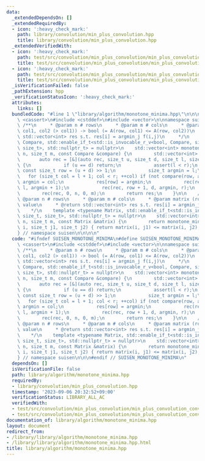```yaml
---
data:
  _extendedDependsOn: []
  _extendedRequiredBy:
  - icon: ':heavy_check_mark:'
    path: library/convolution/min_plus_convolution.hpp
    title: library/convolution/min_plus_convolution.hpp
  _extendedVerifiedWith:
  - icon: ':heavy_check_mark:'
    path: test/src/convolution/min_plus_convolution/min_plus_convolution_convex_arbitrary.test.cpp
    title: test/src/convolution/min_plus_convolution/min_plus_convolution_convex_arbitrary.test.cpp
  - icon: ':heavy_check_mark:'
    path: test/src/convolution/min_plus_convolution/min_plus_convolution_convex_convex.test.cpp
    title: test/src/convolution/min_plus_convolution/min_plus_convolution_convex_convex.test.cpp
  _isVerificationFailed: false
  _pathExtension: hpp
  _verificationStatusIcon: ':heavy_check_mark:'
  attributes:
    links: []
  bundledCode: "#line 1 \"library/algorithm/monotone_minima.hpp\"\n\n\n\n#include\
    \ <cassert>\n#include <cstddef>\n#include <vector>\n\nnamespace suisen {\n   \
    \ /**\n     * @param n # rows\n     * @param m # cols\n     * @param compare (row,\
    \ col1, col2 (> col1)) -> bool (= A(row, col1) <= A(row, col2))\n     * @return\
    \ std::vector<int> res s.t. res[i] = argmin_j f(i,j)\n     */\n    template <typename\
    \ Compare, std::enable_if_t<std::is_invocable_r_v<bool, Compare, size_t, size_t,\
    \ size_t>, std::nullptr_t> = nullptr>\n    std::vector<int> monotone_minima(size_t\
    \ n, size_t m, const Compare &compare) {\n        std::vector<int> res(n);\n \
    \       auto rec = [&](auto rec, size_t u, size_t d, size_t l, size_t r) -> void\
    \ {\n            if (u == d) return;\n            assert(l < r);\n           \
    \ const size_t row = (u + d) >> 1;\n            size_t argmin = l;\n         \
    \   for (size_t col = l + 1; col < r; ++col) if (not compare(row, argmin, col))\
    \ argmin = col;\n            res[row] = argmin;\n            rec(rec, u, row,\
    \ l, argmin + 1);\n            rec(rec, row + 1, d, argmin, r);\n        };\n\
    \        rec(rec, 0, n, 0, m);\n        return res;\n    }\n\n    /**\n     *\
    \ @param n # rows\n     * @param m # cols\n     * @param matrix (row, col) ->\
    \ value\n     * @return std::vector<int> res s.t. res[i] = argmin_j f(i,j)\n \
    \    */\n    template <typename Matrix, std::enable_if_t<std::is_invocable_v<Matrix,\
    \ size_t, size_t>, std::nullptr_t> = nullptr>\n    std::vector<int> monotone_minima(size_t\
    \ n, size_t m, const Matrix &matrix) {\n        return monotone_minima(n, m, [&matrix](size_t\
    \ i, size_t j1, size_t j2) { return matrix(i, j1) <= matrix(i, j2); });\n    }\n\
    } // namespace suisen\n\n\n\n"
  code: "#ifndef SUISEN_MONOTONE_MINIMA\n#define SUISEN_MONOTONE_MINIMA\n\n#include\
    \ <cassert>\n#include <cstddef>\n#include <vector>\n\nnamespace suisen {\n   \
    \ /**\n     * @param n # rows\n     * @param m # cols\n     * @param compare (row,\
    \ col1, col2 (> col1)) -> bool (= A(row, col1) <= A(row, col2))\n     * @return\
    \ std::vector<int> res s.t. res[i] = argmin_j f(i,j)\n     */\n    template <typename\
    \ Compare, std::enable_if_t<std::is_invocable_r_v<bool, Compare, size_t, size_t,\
    \ size_t>, std::nullptr_t> = nullptr>\n    std::vector<int> monotone_minima(size_t\
    \ n, size_t m, const Compare &compare) {\n        std::vector<int> res(n);\n \
    \       auto rec = [&](auto rec, size_t u, size_t d, size_t l, size_t r) -> void\
    \ {\n            if (u == d) return;\n            assert(l < r);\n           \
    \ const size_t row = (u + d) >> 1;\n            size_t argmin = l;\n         \
    \   for (size_t col = l + 1; col < r; ++col) if (not compare(row, argmin, col))\
    \ argmin = col;\n            res[row] = argmin;\n            rec(rec, u, row,\
    \ l, argmin + 1);\n            rec(rec, row + 1, d, argmin, r);\n        };\n\
    \        rec(rec, 0, n, 0, m);\n        return res;\n    }\n\n    /**\n     *\
    \ @param n # rows\n     * @param m # cols\n     * @param matrix (row, col) ->\
    \ value\n     * @return std::vector<int> res s.t. res[i] = argmin_j f(i,j)\n \
    \    */\n    template <typename Matrix, std::enable_if_t<std::is_invocable_v<Matrix,\
    \ size_t, size_t>, std::nullptr_t> = nullptr>\n    std::vector<int> monotone_minima(size_t\
    \ n, size_t m, const Matrix &matrix) {\n        return monotone_minima(n, m, [&matrix](size_t\
    \ i, size_t j1, size_t j2) { return matrix(i, j1) <= matrix(i, j2); });\n    }\n\
    } // namespace suisen\n\n\n#endif // SUISEN_MONOTONE_MINIMA\n"
  dependsOn: []
  isVerificationFile: false
  path: library/algorithm/monotone_minima.hpp
  requiredBy:
  - library/convolution/min_plus_convolution.hpp
  timestamp: '2023-09-06 20:32:52+09:00'
  verificationStatus: LIBRARY_ALL_AC
  verifiedWith:
  - test/src/convolution/min_plus_convolution/min_plus_convolution_convex_convex.test.cpp
  - test/src/convolution/min_plus_convolution/min_plus_convolution_convex_arbitrary.test.cpp
documentation_of: library/algorithm/monotone_minima.hpp
layout: document
redirect_from:
- /library/library/algorithm/monotone_minima.hpp
- /library/library/algorithm/monotone_minima.hpp.html
title: library/algorithm/monotone_minima.hpp
---
```

